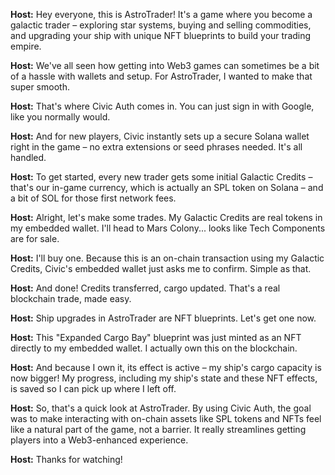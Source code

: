 <!--
Video Start: Engaging opening shot of AstroTrader - e.g., starmap with slight animation, or the game title screen.
Music: Subtle, ambient sci-fi music starts.
-->

**Host:**
Hey everyone, this is AstroTrader! It's a game where you become a galactic trader – exploring star systems, buying and selling commodities, and upgrading your ship with unique NFT blueprints to build your trading empire.

<!-- Visual: Quick montage (2-3 seconds each): Starmap navigation, Market interaction, Shipyard with a blueprint. -->

**Host:**
We've all seen how getting into Web3 games can sometimes be a bit of a hassle with wallets and setup. For AstroTrader, I wanted to make that super smooth.

<!-- Visual: Show the AstroTrader login screen. Cursor clicks "Sign In". Google login flow (brief). Redirect back. -->

**Host:**
That's where Civic Auth comes in. You can just sign in with Google, like you normally would.

<!-- Visual: If new user, "Initialize Guild Wallet" button appears. Click it. Brief "Initializing..." -->

**Host:**
And for new players, Civic instantly sets up a secure Solana wallet right in the game – no extra extensions or seed phrases needed. It's all handled.

<!-- Visual: "Claim Starting Package" modal. Click "Claim". Success toast. HUD updates with Galactic Credits. -->

**Host:**
To get started, every new trader gets some initial Galactic Credits – that's our in-game currency, which is actually an SPL token on Solana – and a bit of SOL for those first network fees.

<!-- Visual: Point to Galactic Credits in HUD. Navigate Starmap to a planet like Mars Colony. Market panel updates. -->

**Host:**
Alright, let's make some trades. My Galactic Credits are real tokens in my embedded wallet. I'll head to Mars Colony... looks like Tech Components are for sale.

<!-- Visual: In Market, input quantity for "Tech Components". Click "Buy". CRITICAL: Clearly show the Civic transaction confirmation pop-up. User approves. -->

**Host:**
I'll buy one. Because this is an on-chain transaction using my Galactic Credits, Civic's embedded wallet just asks me to confirm. Simple as that.

<!-- Visual: Success toast. HUD updates: GC decrease, Cargo increases. -->

**Host:**
And done! Credits transferred, cargo updated. That's a real blockchain trade, made easy.

<!-- Visual: Navigate to "Shipyard" tab. Click "Debug: Get Placeholder Cargo Blueprint". -->

**Host:**
Ship upgrades in AstroTrader are NFT blueprints. Let's get one now.

<!-- Visual: Success toast. Blueprint NFT appears in "Owned Blueprints". Point to it. -->

**Host:**
This "Expanded Cargo Bay" blueprint was just minted as an NFT directly to my embedded wallet. I actually own this on the blockchain.

<!-- Visual: Point to "Current Ship Stats" showing increased Cargo Capacity. Also highlight it in the main header HUD. -->

**Host:**
And because I own it, its effect is active – my ship's cargo capacity is now bigger! My progress, including my ship's state and these NFT effects, is saved so I can pick up where I left off.

<!-- Visual: A final engaging shot of the game – perhaps flying through the starmap or a cool view of the interface. -->

**Host:**
So, that's a quick look at AstroTrader. By using Civic Auth, the goal was to make interacting with on-chain assets like SPL tokens and NFTs feel like a natural part of the game, not a barrier. It really streamlines getting players into a Web3-enhanced experience.

<!-- Visual: End screen: "AstroTrader," "Civic Auth Bounty Submission," Your Name, GitHub Link. -->

**Host:**
Thanks for watching!
